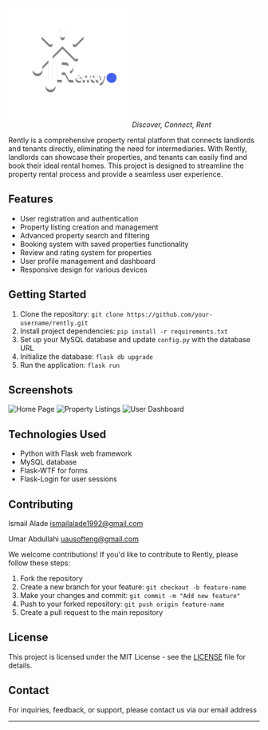 ![Rently Logo](img/logo.png)
*Discover, Connect, Rent*

Rently is a comprehensive property rental platform that connects landlords and tenants directly, eliminating the need for intermediaries. With Rently, landlords can showcase their properties, and tenants can easily find and book their ideal rental homes. This project is designed to streamline the property rental process and provide a seamless user experience.

## Features

- User registration and authentication
- Property listing creation and management
- Advanced property search and filtering
- Booking system with saved properties functionality
- Review and rating system for properties
- User profile management and dashboard
- Responsive design for various devices

## Getting Started

1. Clone the repository: `git clone https://github.com/your-username/rently.git`
2. Install project dependencies: `pip install -r requirements.txt`
3. Set up your MySQL database and update `config.py` with the database URL
4. Initialize the database: `flask db upgrade`
5. Run the application: `flask run`

## Screenshots

![Home Page](/screenshots/home.png)
![Property Listings](/screenshots/listings.png)
![User Dashboard](/screenshots/dashboard.png)

## Technologies Used

- Python with Flask web framework
- MySQL database
- Flask-WTF for forms
- Flask-Login for user sessions


## Contributing
Ismail Alade <ismailalade1992@gmail.com>

Umar Abdullahi <uausofteng@gmail.com>

We welcome contributions! If you'd like to contribute to Rently, please follow these steps:

1. Fork the repository
2. Create a new branch for your feature: `git checkout -b feature-name`
3. Make your changes and commit: `git commit -m "Add new feature"`
4. Push to your forked repository: `git push origin feature-name`
5. Create a pull request to the main repository

## License

This project is licensed under the MIT License - see the [LICENSE](/LICENSE) file for details.

## Contact

For inquiries, feedback, or support, please contact us via our email address

---
